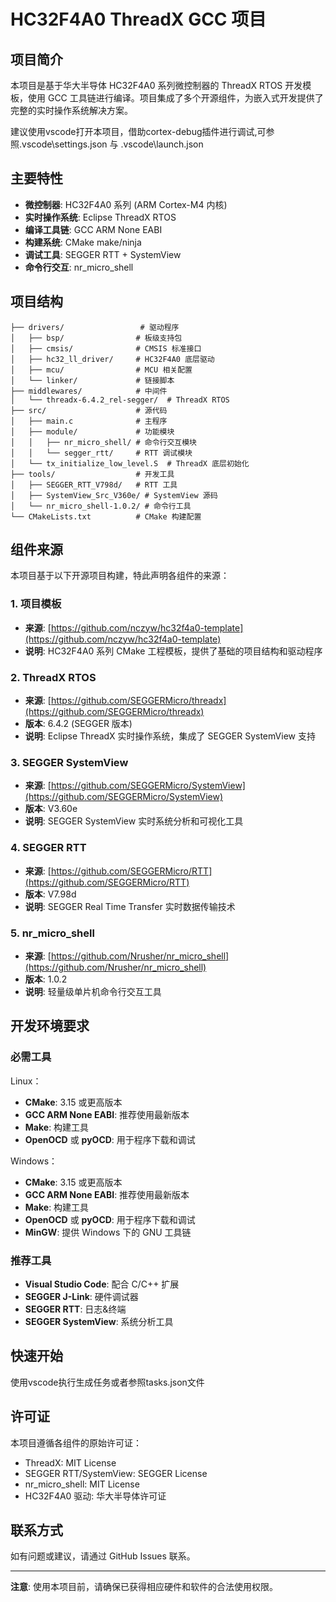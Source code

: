 # HC32F4A0 ThreadX GCC 项目

## 项目简介

本项目是基于华大半导体 HC32F4A0 系列微控制器的 ThreadX RTOS 开发模板，使用 GCC 工具链进行编译。项目集成了多个开源组件，为嵌入式开发提供了完整的实时操作系统解决方案。

建议使用vscode打开本项目，借助cortex-debug插件进行调试,可参照.vscode\settings.json 与 .vscode\launch.json

## 主要特性

- **微控制器**: HC32F4A0 系列 (ARM Cortex-M4 内核)
- **实时操作系统**: Eclipse ThreadX RTOS
- **编译工具链**: GCC ARM None EABI
- **构建系统**: CMake make/ninja
- **调试工具**: SEGGER RTT + SystemView
- **命令行交互**: nr_micro_shell

## 项目结构

```
├── drivers/                 # 驱动程序
│   ├── bsp/                # 板级支持包
│   ├── cmsis/              # CMSIS 标准接口
│   ├── hc32_ll_driver/     # HC32F4A0 底层驱动
│   ├── mcu/                # MCU 相关配置
│   └── linker/             # 链接脚本
├── middlewares/            # 中间件
│   └── threadx-6.4.2_rel-segger/  # ThreadX RTOS
├── src/                    # 源代码
│   ├── main.c              # 主程序
│   ├── module/             # 功能模块
│   │   ├── nr_micro_shell/ # 命令行交互模块
│   │   └── segger_rtt/     # RTT 调试模块
│   └── tx_initialize_low_level.S  # ThreadX 底层初始化
├── tools/                  # 开发工具
│   ├── SEGGER_RTT_V798d/   # RTT 工具
│   ├── SystemView_Src_V360e/ # SystemView 源码
│   └── nr_micro_shell-1.0.2/ # 命令行工具
└── CMakeLists.txt          # CMake 构建配置
```

## 组件来源

本项目基于以下开源项目构建，特此声明各组件的来源：

### 1. 项目模板
- **来源**: [https://github.com/nczyw/hc32f4a0-template](https://github.com/nczyw/hc32f4a0-template)
- **说明**: HC32F4A0 系列 CMake 工程模板，提供了基础的项目结构和驱动程序

### 2. ThreadX RTOS
- **来源**: [https://github.com/SEGGERMicro/threadx](https://github.com/SEGGERMicro/threadx)
- **版本**: 6.4.2 (SEGGER 版本)
- **说明**: Eclipse ThreadX 实时操作系统，集成了 SEGGER SystemView 支持

### 3. SEGGER SystemView
- **来源**: [https://github.com/SEGGERMicro/SystemView](https://github.com/SEGGERMicro/SystemView)
- **版本**: V3.60e
- **说明**: SEGGER SystemView 实时系统分析和可视化工具

### 4. SEGGER RTT
- **来源**: [https://github.com/SEGGERMicro/RTT](https://github.com/SEGGERMicro/RTT)
- **版本**: V7.98d
- **说明**: SEGGER Real Time Transfer 实时数据传输技术

### 5. nr_micro_shell
- **来源**: [https://github.com/Nrusher/nr_micro_shell](https://github.com/Nrusher/nr_micro_shell)
- **版本**: 1.0.2
- **说明**: 轻量级单片机命令行交互工具

## 开发环境要求

### 必需工具
Linux：
- **CMake**: 3.15 或更高版本
- **GCC ARM None EABI**: 推荐使用最新版本
- **Make**: 构建工具
- **OpenOCD** 或 **pyOCD**: 用于程序下载和调试

Windows：
- **CMake**: 3.15 或更高版本
- **GCC ARM None EABI**: 推荐使用最新版本
- **Make**: 构建工具
- **OpenOCD** 或 **pyOCD**: 用于程序下载和调试
- **MinGW**: 提供 Windows 下的 GNU 工具链

### 推荐工具
- **Visual Studio Code**: 配合 C/C++ 扩展
- **SEGGER J-Link**: 硬件调试器
- **SEGGER RTT**: 日志&终端
- **SEGGER SystemView**: 系统分析工具

## 快速开始

使用vscode执行生成任务或者参照tasks.json文件

## 许可证

本项目遵循各组件的原始许可证：
- ThreadX: MIT License
- SEGGER RTT/SystemView: SEGGER License
- nr_micro_shell: MIT License
- HC32F4A0 驱动: 华大半导体许可证


## 联系方式

如有问题或建议，请通过 GitHub Issues 联系。

---

**注意**: 使用本项目前，请确保已获得相应硬件和软件的合法使用权限。
